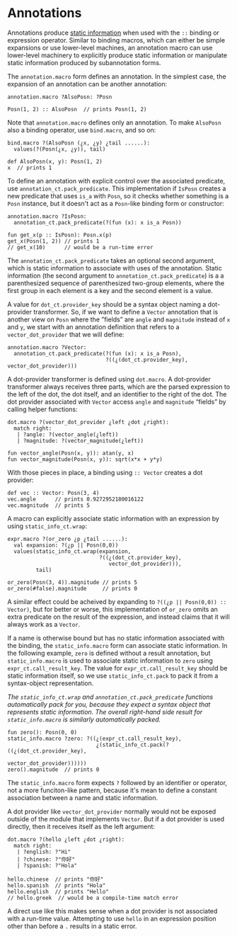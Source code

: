 # Annotations

Annotations produce [static information](static-info.md) when used with
the `::` binding or expression operator. Similar to binding macros,
which can either be simple expansions or use lower-level machines, an
annotation macro can use lower-level machinery to explicitly produce
static information or manipulate static information produced by
subannotation forms.

The `annotation.macro` form defines an annotation. In the simplest case,
the expansion of an annotation can be another annotation:

```
annotation.macro ?AlsoPosn: ?Posn

Posn(1, 2) :: AlsoPosn  // prints Posn(1, 2)
```

Note that `annotation.macro` defines only an annotation. To make `AlsoPosn`
also a binding operator, use `bind.macro`, and so on:

```
bind.macro ?(AlsoPosn (¿x, ¿y) ¿tail ......):
  values(?(Posn(¿x, ¿y)), tail)

def AlsoPosn(x, y): Posn(1, 2)
x  // prints 1
```

To define an annotation with explicit control over the associated
predicate, use `annotation_ct.pack_predicate`. This implementation if
`IsPosn` creates a new predicate that uses `is_a` with `Posn`, so it
checks whether something is a `Posn` instance, but it doesn't act as a
`Posn`-like binding form or constructor:

```
annotation.macro ?IsPosn:
  annotation_ct.pack_predicate(?(fun (x): x is_a Posn))

fun get_x(p :: IsPosn): Posn.x(p)
get_x(Posn(1, 2)) // prints 1
// get_x(10)      // would be a run-time error
```

The `annotation_ct.pack_predicate` takes an optional second argument,
which is static information to associate with uses of the annotation.
Static information (the second argument to
`annotation_ct.pack_predicate`) is a a parenthesized sequence of
parenthesized two-group elements, where the first group in each
element is a key and the second element is a value.

A value for `dot_ct.provider_key` should be a syntax object naming a
dot-provider transformer. So, if we want to define a `Vector` annotation
that is another view on `Posn` where the ”fields” are `angle` and
`magnitude` instead of `x` and `y`, we start with an annotation
definition that refers to a `vector_dot_provider` that we will define:

```
annotation.macro ?Vector:
  annotation_ct.pack_predicate(?(fun (x): x is_a Posn),
                               ?((¿(dot_ct.provider_key), vector_dot_provider)))
```

A dot-provider transformer is defined using `dot.macro`. A
dot-provider transformer always receives three parts, which are the
parsed expression to the left of the dot, the dot itself, and an
identifier to the right of the dot. The dot provider associated with
`Vector` access `angle` and `magnitude` “fields” by calling helper
functions:

```
dot.macro ?(vector_dot_provider ¿left ¿dot ¿right):
  match right:
   | ?angle: ?(vector_angle(¿left))
   | ?magnitude: ?(vector_magnitude(¿left))

fun vector_angle(Posn(x, y)): atan(y, x)
fun vector_magnitude(Posn(x, y)): sqrt(x*x + y*y)
```

With those pieces in place, a binding using `:: Vector` creates a dot
provider:

```
def vec :: Vector: Posn(3, 4)
vec.angle      // prints 0.9272952180016122
vec.magnitude  // prints 5
```

A macro can explicitly associate static information with an expression
by using `static_info_ct.wrap`:

```
expr.macro ?(or_zero ¿p ¿tail ......):
  val expansion: ?(¿p || Posn(0,0))
  values(static_info_ct.wrap(expansion,
                             ?((¿(dot_ct.provider_key),
                                vector_dot_provider))),
         tail)
  
or_zero(Posn(3, 4)).magnitude // prints 5
or_zero(#false).magnitude     // prints 0
```

A similar effect could be acheived by expanding to `?((¿p ||
Posn(0,0)) :: Vector)`, but for better or worse, this implementation
of `or_zero` omits an extra predicate on the result of the expression,
and instead claims that it will always work as a `Vector`.

If a name is otherwise bound but has no static information associated
with the binding, the `static_info.macro` form can associate static
information. In the following example, `zero` is defined without a
result annotation, but `static_info.macro` is used to associate static
information to `zero` using `expr_ct.call_result_key`. The value for
`expr_ct.call_result_key` should be static information itself, so we
use `static_info_ct.pack` to pack it from a syntax-object
representation.

_The `static_info_ct.wrap` and `annotation_ct.pack_predicate` functions
automatically pack for you, because they expect a syntax object that
represents static information. The overall right-hand side result for
`static_info.macro` is similarly automatically packed._

```
fun zero(): Posn(0, 0)
static_info.macro ?zero: ?((¿(expr_ct.call_result_key),
                            ¿(static_info_ct.pack(?((¿(dot_ct.provider_key),
                                                     vector_dot_provider))))))
zero().magnitude  // prints 0
```

The `static_info.macro` form expects `?` followed by an
identifier or operator, not a more funciton-like pattern, because it's
mean to define a constant association between a name and static
information.


A dot provider like `vector_dot_provider` normally would not be
exposed outside of the module that implements `Vector`. But if a dot
provider is used directly, then it receives itself as the left
argument:

```
dot.macro ?(hello ¿left ¿dot ¿right):
  match right:
   | ?english: ?"Hi"
   | ?chinese: ?"你好"
   | ?spanish: ?"Hola"

hello.chinese  // prints "你好"
hello.spanish  // prints "Hola"
hello.english  // prints "Hello"
// hello.greek  // would be a compile-time match error
```

A direct use like this makes sense when a dot provider is not
associated with a run-time value. Attempting to use `hello` in an
expression position other than before a `.` results in a static error.
